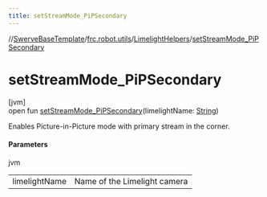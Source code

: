 ```yaml
---
title: setStreamMode_PiPSecondary
---
```

//[SwerveBaseTemplate](../../../index.html)/[frc.robot.utils](../index.html)/[LimelightHelpers](index.html)/[setStreamMode_PiPSecondary](set-stream-mode_-pi-p-secondary.html)



# setStreamMode_PiPSecondary



[jvm]\
open fun [setStreamMode_PiPSecondary](set-stream-mode_-pi-p-secondary.html)(limelightName: [String](https://docs.oracle.com/javase/8/docs/api/java/lang/String.html))



Enables Picture-in-Picture mode with primary stream in the corner.



#### Parameters


jvm

| | |
|---|---|
| limelightName | Name of the Limelight camera |




